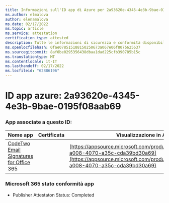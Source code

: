 ```yaml
---
title: Informazioni sull'ID app di Azure per 2a93620e-4345-4e3b-9bae-0195f08aab69
ms.author: elmalova
author: elenamalova
ms.date: 02/17/2022
ms.topic: article
ms.service: attestation
certification_type: attested
description: Tutte le informazioni di sicurezza e conformità disponibili per 2a93620e-4345-4e3b-9bae-0195f08aab69.
ms.openlocfilehash: 0fae078515188150250673a067e06f807b625637
ms.sourcegitcommit: 8af0be0295356438dbaa1dad225cfb390785b15c
ms.translationtype: MT
ms.contentlocale: it-IT
ms.lasthandoff: 02/17/2022
ms.locfileid: "62886196"
---
```

# <a name="azure-app-id-2a93620e-4345-4e3b-9bae-0195f08aab69"></a>ID app azure: 2a93620e-4345-4e3b-9bae-0195f08aab69


### <a name="apps-associated-with-this-id"></a>App associate a questo ID:
| **Nome app** | **Certificata** | **Visualizzazione in AppSource** |
|--------------|---------------|-----------------------|
| [CodeTwo Email Signatures for Office 365](https://docs.microsoft.com/microsoft-365-app-certification/forward/codetwo.3d2daeb9-a008-4070-a35c-cda39bd30a69) |  | [https://appsource.microsoft.com/product/office/codetwo.3d2daeb9-a008-4070-a35c-cda39bd30a69](https://appsource.microsoft.com/product/office/codetwo.3d2daeb9-a008-4070-a35c-cda39bd30a69) |

### <a name="microsoft-365-app-compliance-status"></a>Microsoft 365 stato conformità app
- Publisher Attestaton Status: Completed
